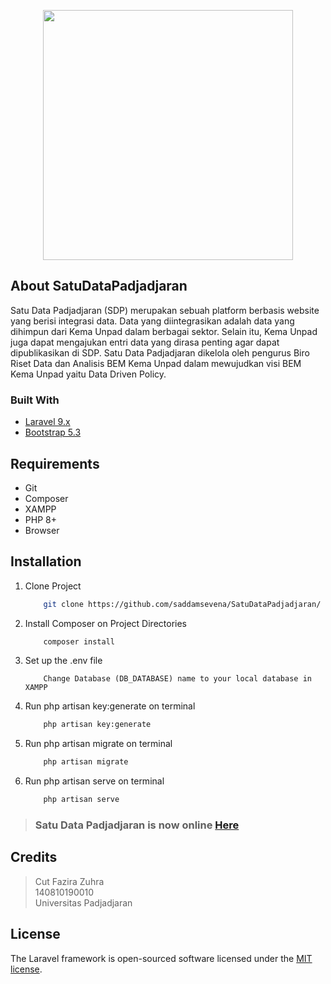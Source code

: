 <p align="center"><a href="https://github.com/saddamsevena/SatuDataPadjadjaran/" target="_blank"><img src="https://i.ibb.co/QvcVDPS/sdp.png" width="400"></a></p>

<p align="center">

</p>

## About SatuDataPadjadjaran

Satu Data Padjadjaran (SDP) merupakan sebuah platform berbasis website yang berisi integrasi data. Data yang diintegrasikan adalah data yang dihimpun dari Kema Unpad dalam berbagai sektor.  Selain itu, Kema Unpad juga dapat mengajukan entri data yang dirasa penting agar dapat dipublikasikan di SDP. Satu Data Padjadjaran dikelola oleh pengurus Biro Riset Data dan Analisis BEM Kema Unpad dalam mewujudkan visi BEM Kema Unpad yaitu Data Driven Policy. 

### Built With

* [Laravel 9.x](https://laravel.com/)
* [Bootstrap 5.3](https://getbootstrap.com/)

## Requirements

<ul>
    <li>Git</li>
    <li>Composer</li>
    <li>XAMPP</li>
    <li>PHP 8+</li>
    <li>Browser</li>
</ul>

## Installation

1. Clone Project
    ```sh 
        git clone https://github.com/saddamsevena/SatuDataPadjadjaran/
    ```
2. Install Composer on Project Directories
    ```sh 
        composer install
    ```
3. Set up the .env file
    ```
        Change Database (DB_DATABASE) name to your local database in XAMPP
    ```
4. Run php artisan key:generate on terminal
    ```sh 
        php artisan key:generate
    ```
5. Run php artisan migrate on terminal
    ```sh 
        php artisan migrate
    ```
6. Run php artisan serve on terminal
    ```sh 
        php artisan serve
    ```
> ### Satu Data Padjadjaran is now online [Here](https://satudatapadjadjaran.site/)

## Credits
> Cut Fazira Zuhra <br>
> 140810190010 <br>
> Universitas Padjadjaran

## License
The Laravel framework is open-sourced software licensed under the [MIT license](https://opensource.org/licenses/MIT).
